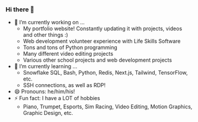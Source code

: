 ### Hi there 👋

- 🔭 I’m currently working on ...
  - My portfolio website! Constantly updating it with projects, videos and other things :)
  - Web development volunteer experience with Life Skills Software
  - Tons and tons of Python programming
  - Many different video editing projects
  - Various other school projects and web development projects
- 🌱 I’m currently learning ...
  - Snowflake SQL, Bash, Python, Redis, Next.js, Tailwind, TensorFlow, etc.
  - SSH connections, as well as RDP!
- 😄 Pronouns: he/him/his!
- ⚡ Fun fact: I have a LOT of hobbies
  - Piano, Trumpet, Esports, Sim Racing, Video Editing, Motion Graphics, Graphic Design, etc.

<!--
**alexanderjalexander/alexanderjalexander** is a ✨ _special_ ✨ repository because its `README.md` (this file) appears on your GitHub profile.

Here are some ideas to get you started:

- 🔭 I’m currently working on ...
- 🌱 I’m currently learning ...
- 👯 I’m looking to collaborate on ...
- 🤔 I’m looking for help with ...
- 💬 Ask me about ...
- 📫 How to reach me: ...
- 😄 Pronouns: ...
- ⚡ Fun fact: ...
-->
